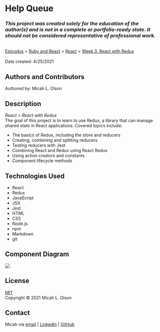 # Help Queue

### _This project was created solely for the education of the author(s) and is not in a complete or portfolio-ready state. It should not be considered representative of professional work._
\
[Epicodus](https://www.epicodus.com/) > [Ruby and React](https://www.learnhowtoprogram.com/tracks/ruby-and-react) > [React](https://www.learnhowtoprogram.com/react) > [Week 3, React with Redux](https://www.learnhowtoprogram.com/react/react-with-redux/react-with-redux-objectives)  
\
Date created: 4/25/2021  

## Authors and Contributors
Authored by: Micah L. Olson  

## Description
_React > React with Redux_  
The goal of this project is to learn to use Redux, a library that can manage shared state in React applications. Covered topics include:
* The basics of Redux, including the store and reducers
* Creating, combining and splitting reducers
* Testing reducers with Jest
* Combining React and Redux using React Redux
* Using action creators and constants
* Component lifecycle methods

## Technologies Used
* React
* Redux
* JavaScript
* JSX
* Jest
* HTML
* CSS
* Node.js
* npm
* Markdown
* git

## Component Diagram
![](./public/help-queue-diagram.jpeg)

## License
[MIT](https://choosealicense.com/licenses/mit/)  
Copyright &copy; 2021 Micah L. Olson

## Contact
Micah via [email](mailto:micah.olson@protonmail.com) | [LinkedIn](https://www.linkedin.com/in/micah-lewis-olson/) | [GitHub](https://github.com/MicahOlson)
